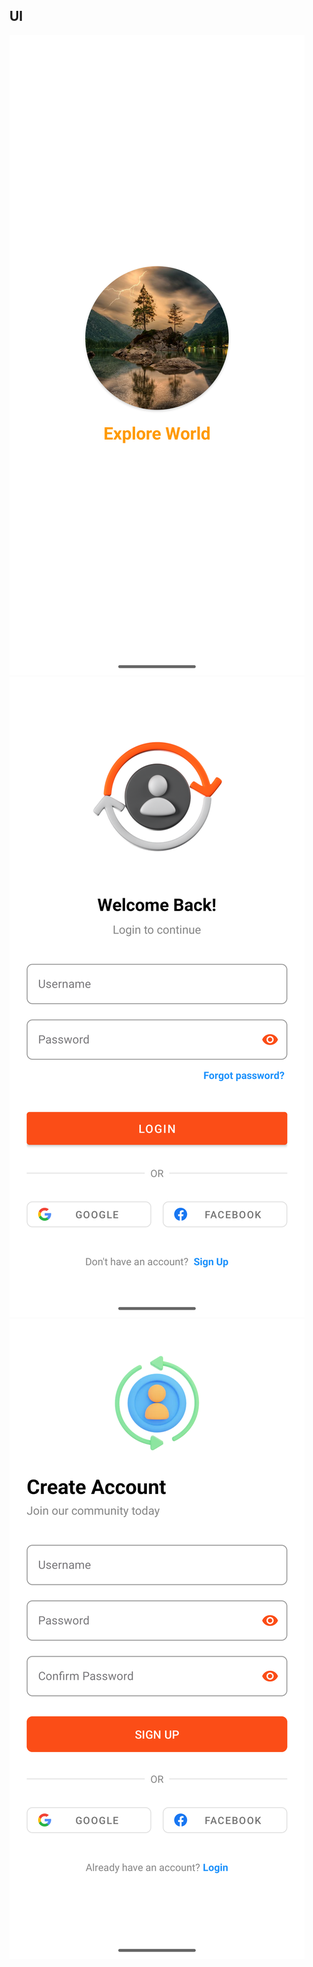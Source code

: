 ## UI
<div>
    <img src = "https://github.com/rahulkumardev24/login_and_signup_with_shared_preferences_kotlin/blob/main/Screenshot_20250519_043528.png"/>
    <img src = "https://github.com/rahulkumardev24/login_and_signup_with_shared_preferences_kotlin/blob/main/Screenshot_20250519_043447.png"/>
    <img src = "https://github.com/rahulkumardev24/login_and_signup_with_shared_preferences_kotlin/blob/main/Screenshot_20250519_043437.png"/>
</div>
